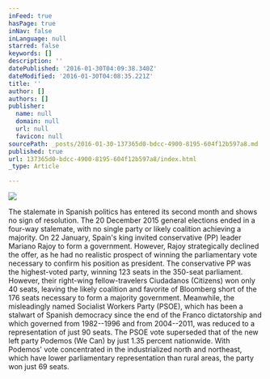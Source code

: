 ```yaml
---
inFeed: true
hasPage: true
inNav: false
inLanguage: null
starred: false
keywords: []
description: ''
datePublished: '2016-01-30T04:09:38.340Z'
dateModified: '2016-01-30T04:08:35.221Z'
title: ''
author: []
authors: []
publisher:
  name: null
  domain: null
  url: null
  favicon: null
sourcePath: _posts/2016-01-30-137365d0-bdcc-4900-8195-604f12b597a8.md
published: true
url: 137365d0-bdcc-4900-8195-604f12b597a8/index.html
_type: Article

---
```

![](https://the-grid-user-content.s3-us-west-2.amazonaws.com/e5369014-fc37-4e1f-9985-d1c91fe274ee.jpg)

The stalemate in Spanish politics has entered its second month and shows no sign of resolution. The 20 December 2015 general elections ended in a four-way stalemate, with no single party or likely coalition achieving a majority.
On 22 January, Spain's king invited conservative (PP) leader Mariano Rajoy to form a government. However, Rajoy strategically declined the offer, as he had no realistic prospect of winning the parliamentary vote necessary to confirm his position as president.
The conservative PP was the highest-voted party, winning 123 seats in the 350-seat parliament. However, their right-wing fellow-travelers Ciudadanos (Citizens) won only 40 seats, leaving the likely coalition and favorite of Bloomberg short of the 176 seats necessary to form a majority government.
Meanwhile, the misleadingly named Socialist Workers Party (PSOE), which has been a stalwart of Spanish democracy since the end of the Franco dictatorship and which governed from 1982--1996 and from 2004--2011, was reduced to a representation of just 90 seats. The PSOE vote superseded that of the new left party Podemos (We Can) by just 1.35 percent nationwide. With Podemos' vote concentrated in the industrialized north and northeast, which have lower parliamentary representation than rural areas, the party won just 69 seats.